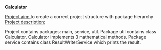**Calculator**

<ins> Project aim: </ins> 
to create a correct project structure with package hierarchy
<ins> Project description: </ins>

Project contains packages: main, service, util. Package util contains class Calculator.
Calculator implements 3 mathematical methods. Package service contains class ResultWriterService which prints the result.
